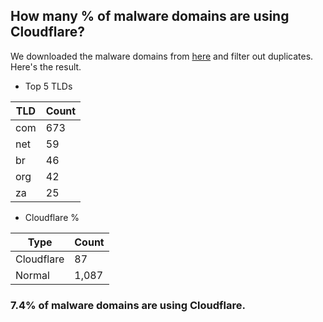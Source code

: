 ## How many % of malware domains are using Cloudflare?


We downloaded the malware domains from [here](https://urlhaus.abuse.ch) and filter out duplicates.
Here's the result.


[//]: # (start replacement)


- Top 5 TLDs

| TLD | Count |
| --- | --- |
| com | 673 |
| net | 59 |
| br | 46 |
| org | 42 |
| za | 25 |


- Cloudflare %

| Type | Count |
| --- | --- |
| Cloudflare | 87 |
| Normal | 1,087 |


### 7.4% of malware domains are using Cloudflare.